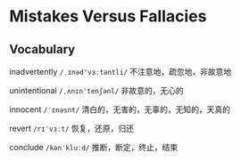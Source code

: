 # Mistakes Versus Fallacies



## Vocabulary

inadvertently `/ˌɪnəd'vɜːtəntli/` 不注意地，疏忽地，非故意地

unintentional `/ˌʌnɪn'tenʃənl/` 非故意的，无心的

innocent `/ˈɪnəsnt/` 清白的，无害的，无辜的，无知的，天真的

revert `/rɪˈvɜːt/` 恢复，还原，归还

conclude `/kənˈkluːd/` 推断，断定，终止，结束
